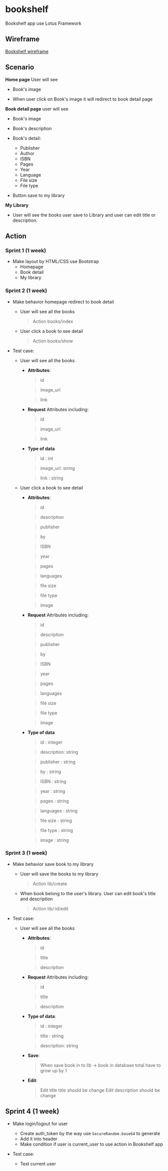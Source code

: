 # bookshelf
Bookshelf app use Lotus Framework

## Wireframe

[Bookshelf wireframe](https://invis.io/AE4CBIJDG)

## Scenario

**Home page** User will see

* Book's image

* When user click on Book's image it will redirect to book detail page

**Book detail page** user will see

* Book's image

* Book's description

* Book's detail:
  * Publisher
  * Author
  * ISBN
  * Pages
  * Year
  * Language
  * File size
  * File type

* Button save to my library

**My Library**

* User will see the books user save to Library and user can edit title or description.

## Action

### Sprint 1 (1 week)

* Make layout by HTML/CSS use Bootstrap
  * Homepage
  * Book detail
  * My library

### Sprint 2 (1 week)

* Make behavior homepage redirect to book detail
  * User will see all the books
    > Action books/index
  * User click a book to see detail
    > Action books/show

* Test case:
  * User will see all the books
    * **Attributes**:
      > id

      > image_url

      > link
    * **Request** Attributes including:
      > id

      > image_url

      > link

    * **Type of data**
      > id       : int

      > image_url: string

      > link     : string
  * User click a book to see detail
    * **Attributes**:
      > id

      > description

      > publisher

      > by

      > ISBN

      > year

      > pages

      > languages

      > file size

      > file type

      > image
    * **Request** Attributes including:
      > id

      > description

      > publisher

      > by

      > ISBN

      > year

      > pages

      > languages

      > file size

      > file type

      > image

    * **Type of data**
      > id         : integer

      > description: string

      > publisher  : string

      > by         : string

      > ISBN       : string

      > year       : string

      > pages      : string

      > languages  : string

      > file size  : string

      > file type  : string

      > image      : string

### Sprint 3 (1 week)

* Make behavior save book to my library
  * User will save the books to my library
    > Action lib/create
  * When book belong to the user's library. User can edit book's title and description
    > Action lib/:id/edit

* Test case:
  * User will see all the books
    * **Attributes**:
      > id         

      > title      

      > description

    * **Request** Attributes including:
      > id         

      > title      

      > description

    * **Type of data**:
      > id         : integer

      > title      : string

      > description: string

    * **Save**:
      > When save book in to lib -> book in database total have to grow up by 1
    * **Edit**:
      > Edit title title should be change
      > Edit description should be change

## Sprint 4 (1 week)

* Make login/logout for user
  * Create auth_token by the way use `SecureRandom.base64` to generate
  * Add it into header
  * Make condition if user is current_user to use action in Bookshelf app

* Test case:
  * Test current user
